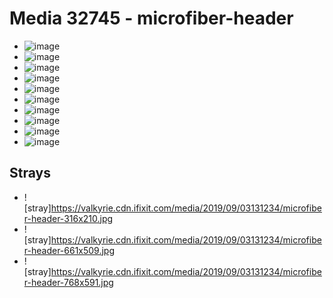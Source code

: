 # Media 32745 - microfiber-header

- ![image](https://valkyrie.cdn.ifixit.com/media/2019/09/03131234/microfiber-header.jpg)
- ![image](https://valkyrie.cdn.ifixit.com/media/2019/09/03131234/microfiber-header-150x150.jpg)
- ![image](https://valkyrie.cdn.ifixit.com/media/2019/09/03131234/microfiber-header-1536x864.jpg)
- ![image](https://valkyrie.cdn.ifixit.com/media/2019/09/03131234/microfiber-header-1600x900.jpg)
- ![image](https://valkyrie.cdn.ifixit.com/media/2019/09/03131234/microfiber-header-300x200.jpg)
- ![image](https://valkyrie.cdn.ifixit.com/media/2019/09/03131234/microfiber-header-600x400.jpg)
- ![image](https://valkyrie.cdn.ifixit.com/media/2019/09/03131234/microfiber-header-1200x800.jpg)
- ![image](https://valkyrie.cdn.ifixit.com/media/2019/09/03131234/microfiber-header-768x512.jpg)
- ![image](https://valkyrie.cdn.ifixit.com/media/2019/09/03131234/microfiber-header-324x216.jpg)
- ![image](https://valkyrie.cdn.ifixit.com/media/2019/09/03131234/microfiber-header-450x300.jpg)

## Strays
- ![stray]https://valkyrie.cdn.ifixit.com/media/2019/09/03131234/microfiber-header-316x210.jpg
- ![stray]https://valkyrie.cdn.ifixit.com/media/2019/09/03131234/microfiber-header-661x509.jpg
- ![stray]https://valkyrie.cdn.ifixit.com/media/2019/09/03131234/microfiber-header-768x591.jpg
